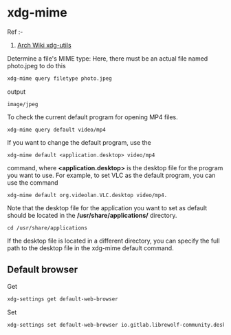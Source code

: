 # xdg-mime

Ref :- 
1. [Arch Wiki xdg-utils](https://wiki.archlinux.org/title/Xdg-utils)


Determine a file's MIME type:
Here, there must be an actual file named photo.jpeg to do this
```sh
xdg-mime query filetype photo.jpeg
```
output
```
image/jpeg
```


To check the current default program for opening MP4 files.
```
xdg-mime query default video/mp4
```

If you want to change the default program,
use the 
```
xdg-mime default <application.desktop> video/mp4 
```
command, where **<application.desktop>** is the desktop file for the program you want to use.
For example, to set VLC as the default program,
you can use the command 
```
xdg-mime default org.videolan.VLC.desktop video/mp4.
```

Note that the desktop file for the application you want to set as default should be located in the **/usr/share/applications/** directory.
```
cd /usr/share/applications
```
If the desktop file is located in a different directory,
you can specify the full path to the desktop file in the xdg-mime default command.


## Default browser

Get
```sh
xdg-settings get default-web-browser
```

Set
```sh
xdg-settings set default-web-browser io.gitlab.librewolf-community.desktop
```
